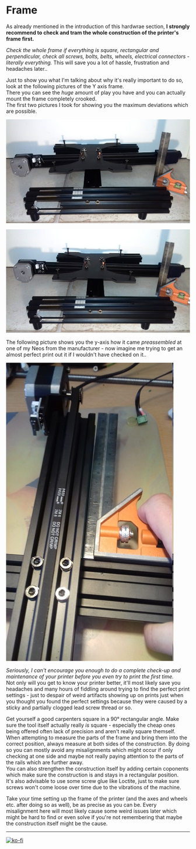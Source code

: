 # Frame 

As already mentioned in the introduction of this hardwrae section, **I strongly recommend to check and tram the whole construction of the printer's frame first.**  

*Check the whole frame if everything is square, rectangular and perpendicular, check all screws, bolts, belts, wheels, electrical connectors - literally everything.* This will save you a lot of hassle, frustration and headaches later..  

Just to show you what I'm talking about why it's really important to do so, look at the following pictures of the Y axis frame.  
There you can see the *huge* amount of play you have and you can actually mount the frame completely crooked.  
The first two pictures I took for showing you the maximum deviations which are possible.  

![Y-axis crooked 1](../assets/images/baseframe_y-crooked1_web.jpg)  

![Y-axis crooked 2](../assets/images/baseframe_y-crooked2_web.jpg)  

The following picture shows you the y-axis how it came *preassembled* at one of my Neos from the manufacturer - now imagine me trying to get an almost perfect print out it if I wouldn't have checked on it..  

![Y-axis crooked from manufacturer](../assets/images/axes_y-axis-crooked_web.jpg)  

*Seriously, I can't encourage you enough to do a complete check-up and maintenance of your printer before you even try to print the first time.*    
Not only will you get to know your printer better, it'll most likely save you headaches and many hours of fiddling around trying to find the perfect print settings - just to despair of weird artifacts showing up on prints just when you thought you found the perfect settings because they were caused by a sticky and partially clogged lead screw thread or so.   

Get yourself a good carpenters square in a 90° rectangular angle. Make sure the tool itself actually really *is* square - especially the cheap ones being offered often lack of precision and aren't really square themself.  
When attempting to measure the parts of the frame and bring them into the correct position, always measure at both sides of the construction. By doing so you can mostly avoid any misalignments which might occur if only checking at one side and maybe not really paying attention to the parts of the rails which are further away.  
You can also strengthen the construction itself by adding certain coponents which make sure the construction is and stays in a rectangular position.  
It's also advisable to use some screw glue like Loctite, just to make sure screws won't come loose over time due to the vibrations of the machine.  

Take your time setting up the frame of the printer (and the axes and wheels etc. after doing so as well), be as precise as you can be. Every misalignment here will most likely cause some weird issues later which might be hard to find or even solve if you're not remembering that maybe the construction itself might be the cause.   

---

[![ko-fi](https://ko-fi.com/img/githubbutton_sm.svg)](https://ko-fi.com/U6U5NPB51)  
